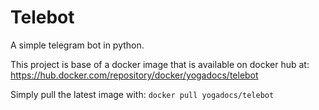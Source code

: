 # Telebot

A simple telegram bot in python.

This project is base of a docker image that is available on docker hub at: https://hub.docker.com/repository/docker/yogadocs/telebot

Simply pull the latest image with: ```docker pull yogadocs/telebot```



